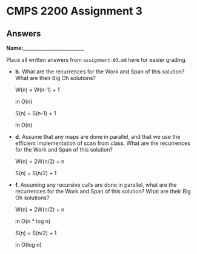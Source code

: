 # CMPS 2200 Assignment 3
## Answers

**Name:**_________________________


Place all written answers from `assignment-03.md` here for easier grading.






- **b.** What are the recurrences for the Work and Span of this solution? What are their Big Oh solutions?

  W(n) = W(n-1) + 1
    
  in O(n)

  S(n) = S(n-1) + 1
  
  in O(n)
  
  
  
- **d.** Assume that any maps are done in parallel, and that we use the efficient implementation of scan from class. What are the recurrences for the Work and Span of this solution?

  W(n) = 2W(n/2) + n
  
  S(n) = S(n/2) + 1





- **f.** Assuming any recursive calls are done in parallel, what are the recurrences for the Work and Span of this solution? What are their Big Oh solutions?

  W(n) = 2W(n/2) + n
  
  in O(n * log n)
  
  S(n) = S(n/2) + 1
  
  in O(log n)
